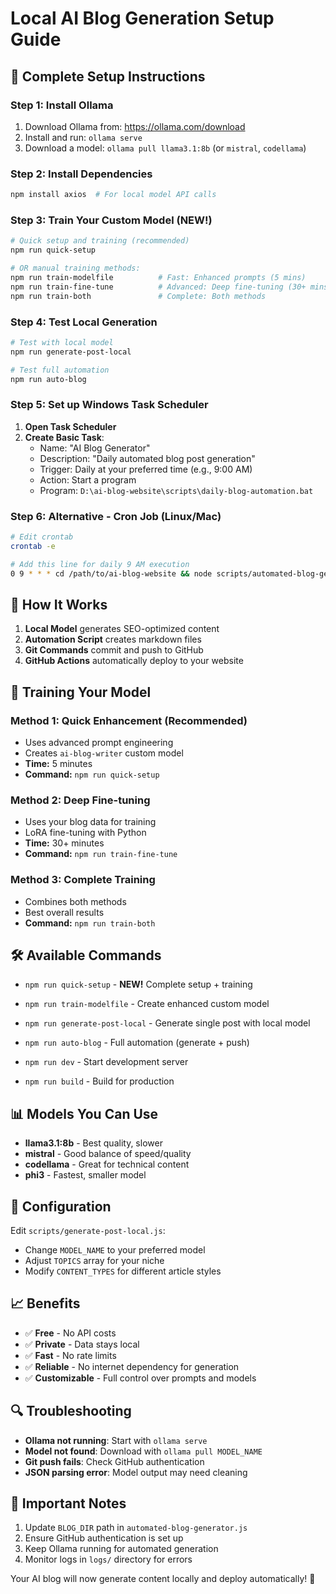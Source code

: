 # Local AI Blog Generation Setup Guide

## 🚀 **Complete Setup Instructions**

### **Step 1: Install Ollama**
1. Download Ollama from: https://ollama.com/download
2. Install and run: `ollama serve`
3. Download a model: `ollama pull llama3.1:8b` (or `mistral`, `codellama`)

### **Step 2: Install Dependencies**
```bash
npm install axios  # For local model API calls
```

### **Step 3: Train Your Custom Model (NEW!)**
```bash
# Quick setup and training (recommended)
npm run quick-setup

# OR manual training methods:
npm run train-modelfile          # Fast: Enhanced prompts (5 mins)
npm run train-fine-tune          # Advanced: Deep fine-tuning (30+ mins)
npm run train-both               # Complete: Both methods
```

### **Step 4: Test Local Generation**
```bash
# Test with local model
npm run generate-post-local

# Test full automation
npm run auto-blog
```

### **Step 5: Set up Windows Task Scheduler**

1. **Open Task Scheduler**
2. **Create Basic Task**:
   - Name: "AI Blog Generator"
   - Description: "Daily automated blog post generation"
   - Trigger: Daily at your preferred time (e.g., 9:00 AM)
   - Action: Start a program
   - Program: `D:\ai-blog-website\scripts\daily-blog-automation.bat`

### **Step 6: Alternative - Cron Job (Linux/Mac)**
```bash
# Edit crontab
crontab -e

# Add this line for daily 9 AM execution
0 9 * * * cd /path/to/ai-blog-website && node scripts/automated-blog-generator.js
```

## 🔄 **How It Works**

1. **Local Model** generates SEO-optimized content
2. **Automation Script** creates markdown files
3. **Git Commands** commit and push to GitHub
4. **GitHub Actions** automatically deploy to your website

## 🎯 **Training Your Model**

### **Method 1: Quick Enhancement (Recommended)**
- Uses advanced prompt engineering
- Creates `ai-blog-writer` custom model
- **Time:** 5 minutes
- **Command:** `npm run quick-setup`

### **Method 2: Deep Fine-tuning**
- Uses your blog data for training
- LoRA fine-tuning with Python
- **Time:** 30+ minutes
- **Command:** `npm run train-fine-tune`

### **Method 3: Complete Training**
- Combines both methods
- Best overall results
- **Command:** `npm run train-both`

## 🛠️ **Available Commands**

- `npm run quick-setup` - **NEW!** Complete setup + training
- `npm run train-modelfile` - Create enhanced custom model

- `npm run generate-post-local` - Generate single post with local model
- `npm run auto-blog` - Full automation (generate + push)
- `npm run dev` - Start development server
- `npm run build` - Build for production

## 📊 **Models You Can Use**

- **llama3.1:8b** - Best quality, slower
- **mistral** - Good balance of speed/quality
- **codellama** - Great for technical content
- **phi3** - Fastest, smaller model

## 🔧 **Configuration**

Edit `scripts/generate-post-local.js`:
- Change `MODEL_NAME` to your preferred model
- Adjust `TOPICS` array for your niche
- Modify `CONTENT_TYPES` for different article styles

## 📈 **Benefits**

- ✅ **Free** - No API costs
- ✅ **Private** - Data stays local
- ✅ **Fast** - No rate limits
- ✅ **Reliable** - No internet dependency for generation
- ✅ **Customizable** - Full control over prompts and models

## 🔍 **Troubleshooting**

- **Ollama not running**: Start with `ollama serve`
- **Model not found**: Download with `ollama pull MODEL_NAME`
- **Git push fails**: Check GitHub authentication
- **JSON parsing error**: Model output may need cleaning

## 🚨 **Important Notes**

1. Update `BLOG_DIR` path in `automated-blog-generator.js`
2. Ensure GitHub authentication is set up
3. Keep Ollama running for automated generation
4. Monitor logs in `logs/` directory for errors

Your AI blog will now generate content locally and deploy automatically! 🎉
